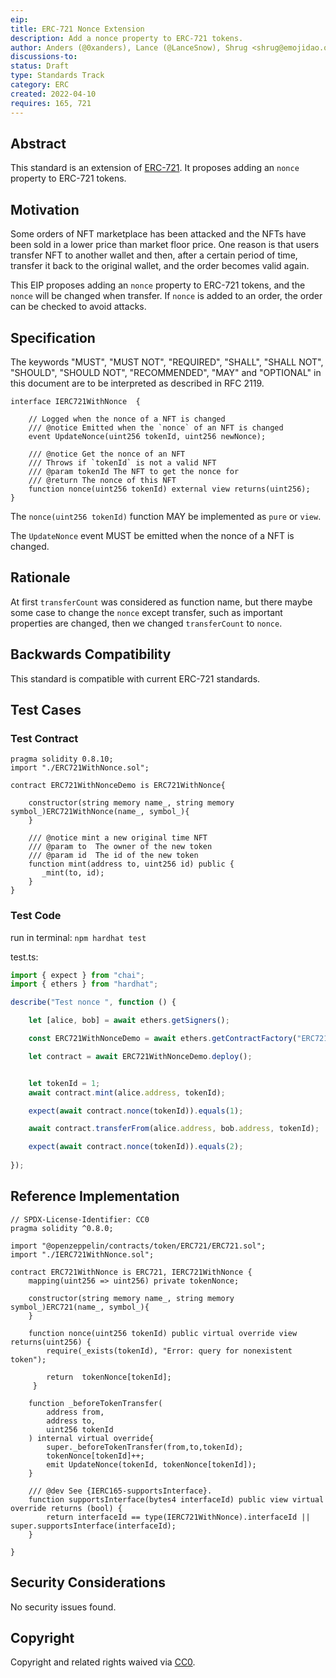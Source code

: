 ```yaml
---
eip: 
title: ERC-721 Nonce Extension
description: Add a nonce property to ERC-721 tokens.
author: Anders (@0xanders), Lance (@LanceSnow), Shrug <shrug@emojidao.org>
discussions-to: 
status: Draft
type: Standards Track
category: ERC
created: 2022-04-10
requires: 165, 721
---
```


## Abstract

This standard is an extension of [ERC-721](./eip-721.md). It proposes adding an `nonce` property to ERC-721 tokens.

## Motivation

Some orders of NFT marketplace has been attacked and the NFTs have been sold in a lower price than market floor price. One reason is that users transfer NFT to another wallet and then, after a certain period of time, transfer it back to the original wallet, and the order becomes valid again.

This EIP proposes adding an `nonce` property to ERC-721 tokens, and the `nonce` will be changed when transfer. If `nonce` is added to an order, the order can be checked to avoid attacks. 

## Specification

The keywords "MUST", "MUST NOT", "REQUIRED", "SHALL", "SHALL NOT", "SHOULD", "SHOULD NOT", "RECOMMENDED", "MAY" and "OPTIONAL" in this document are to be interpreted as described in RFC 2119.

```solidity
interface IERC721WithNonce  {

    // Logged when the nonce of a NFT is changed 
    /// @notice Emitted when the `nonce` of an NFT is changed
    event UpdateNonce(uint256 tokenId, uint256 newNonce);

    /// @notice Get the nonce of an NFT
    /// Throws if `tokenId` is not a valid NFT
    /// @param tokenId The NFT to get the nonce for
    /// @return The nonce of this NFT
    function nonce(uint256 tokenId) external view returns(uint256);
}
```

The `nonce(uint256 tokenId)` function MAY be implemented as `pure` or `view`.

The `UpdateNonce` event MUST be emitted when the nonce of a NFT is changed.

## Rationale

At first `transferCount` was considered as function name, but there maybe some case to change the `nonce` except transfer, such as important properties are changed, then we changed `transferCount` to `nonce`.

## Backwards Compatibility

This standard is compatible with current ERC-721 standards.

## Test Cases

### Test Contract 

```solidity
pragma solidity 0.8.10;
import "./ERC721WithNonce.sol";

contract ERC721WithNonceDemo is ERC721WithNonce{

    constructor(string memory name_, string memory symbol_)ERC721WithNonce(name_, symbol_){        
    }

    /// @notice mint a new original time NFT  
    /// @param to  The owner of the new token
    /// @param id  The id of the new token   
    function mint(address to, uint256 id) public {
       _mint(to, id);
    }    
}

```
### Test Code

run in terminal: `npm hardhat test`

test.ts:
```TypeScript
import { expect } from "chai";
import { ethers } from "hardhat";

describe("Test nonce ", function () {

    let [alice, bob] = await ethers.getSigners();

    const ERC721WithNonceDemo = await ethers.getContractFactory("ERC721WithNonceDemo");

    let contract = await ERC721WithNonceDemo.deploy();


    let tokenId = 1;
    await contract.mint(alice.address, tokenId);

    expect(await contract.nonce(tokenId)).equals(1);

    await contract.transferFrom(alice.address, bob.address, tokenId);

    expect(await contract.nonce(tokenId)).equals(2);
    
});
```

## Reference Implementation

```solidity
// SPDX-License-Identifier: CC0
pragma solidity ^0.8.0;

import "@openzeppelin/contracts/token/ERC721/ERC721.sol";
import "./IERC721WithNonce.sol";

contract ERC721WithNonce is ERC721, IERC721WithNonce {
    mapping(uint256 => uint256) private tokenNonce;

    constructor(string memory name_, string memory symbol_)ERC721(name_, symbol_){        
    }

    function nonce(uint256 tokenId) public virtual override view returns(uint256) {
        require(_exists(tokenId), "Error: query for nonexistent token");

        return  tokenNonce[tokenId];
     }

    function _beforeTokenTransfer(
        address from,
        address to,
        uint256 tokenId
    ) internal virtual override{
        super._beforeTokenTransfer(from,to,tokenId);
        tokenNonce[tokenId]++;
        emit UpdateNonce(tokenId, tokenNonce[tokenId]);
    }

    /// @dev See {IERC165-supportsInterface}.
    function supportsInterface(bytes4 interfaceId) public view virtual override returns (bool) {
        return interfaceId == type(IERC721WithNonce).interfaceId || super.supportsInterface(interfaceId);
    }
     
}
```

## Security Considerations
No security issues found.

## Copyright
Copyright and related rights waived via [CC0](https://creativecommons.org/publicdomain/zero/1.0/).


